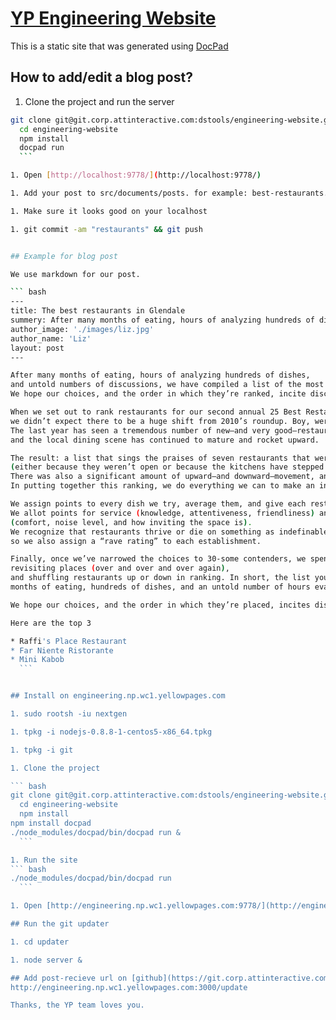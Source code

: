 # [YP Engineering Website](http://oren.github.com/)
This is a static site that was generated using [DocPad](https://github.com/bevry/docpad)


## How to add/edit a blog post?

1. Clone the project and run the server

  ``` bash
  git clone git@git.corp.attinteractive.com:dstools/engineering-website.git
	cd engineering-website
	npm install
	docpad run
	```

1. Open [http://localhost:9778/](http://localhost:9778/)

1. Add your post to src/documents/posts. for example: best-restaurants.html.md

1. Make sure it looks good on your localhost

1. git commit -am "restaurants" && git push


## Example for blog post

We use markdown for our post.

  ``` bash
  ---
  title: The best restaurants in Glendale
  summery: After many months of eating, hours of analyzing hundreds of dishes, and untold numbers of discussions, we have compiled a list of the most compelling places to dine in Glendale. We hope our choices, and the order in which they’re ranked... 
  author_image: './images/liz.jpg'
  author_name: 'Liz'
  layout: post
  ---

  After many months of eating, hours of analyzing hundreds of dishes, 
  and untold numbers of discussions, we have compiled a list of the most compelling places to dine in Denver—and beyond. 
  We hope our choices, and the order in which they’re ranked, incite discussion—not to mention many nights out on the town.

  When we set out to rank restaurants for our second annual 25 Best Restaurants list, 
  we didn’t expect there to be a huge shift from 2010’s roundup. Boy, were we wrong. 
  The last year has seen a tremendous number of new—and very good—restaurants open, 
  and the local dining scene has continued to mature and rocket upward. 

  The result: a list that sings the praises of seven restaurants that weren’t included last year 
  (either because they weren’t open or because the kitchens have stepped up their games). 
  There was also a significant amount of upward—and downward—movement, and inevitably, a few places fell off the list entirely. 
  In putting together this ranking, we do everything we can to make an inherently subjective process—choosing a good restaurant—more objective. 

  We assign points to every dish we try, average them, and give each restaurant an overall food score. 
  We allot points for service (knowledge, attentiveness, friendliness) and ambience 
  (comfort, noise level, and how inviting the space is). 
  We recognize that restaurants thrive or die on something as indefinable as “vibe,”
  so we also assign a “rave rating” to each establishment.  
  
  Finally, once we’ve narrowed the choices to 30-some contenders, we spend hours analyzing the picks, discussing dining trends, 
  revisiting places (over and over and over again), 
  and shuffling restaurants up or down in ranking. In short, the list you hold in your hands is the culmination of many 
  months of eating, hundreds of dishes, and an untold number of hours evaluating, scoring, and debating. 
  
  We hope our choices, and the order in which they’re placed, incites discussion—not to mention many dinners out.
  
  Here are the top 3
 
  * Raffi's Place Restaurant
  * Far Niente Ristorante
  * Mini Kabob
	```


## Install on engineering.np.wc1.yellowpages.com

1. sudo rootsh -iu nextgen

1. tpkg -i nodejs-0.8.8-1-centos5-x86_64.tpkg 

1. tpkg -i git

1. Clone the project

  ``` bash
  git clone git@git.corp.attinteractive.com:dstools/engineering-website.git
	cd engineering-website
	npm install
  npm install docpad
  ./node_modules/docpad/bin/docpad run &
	```

1. Run the site
  ``` bash
  ./node_modules/docpad/bin/docpad run
	```

1. Open [http://engineering.np.wc1.yellowpages.com:9778/](http://engineering.np.wc1.yellowpages.com:9778/)

## Run the git updater

1. cd updater

1. node server &

## Add post-recieve url on [github](https://git.corp.attinteractive.com/dstools/engineering-website/edit)
  http://engineering.np.wc1.yellowpages.com:3000/update

Thanks, the YP team loves you.
